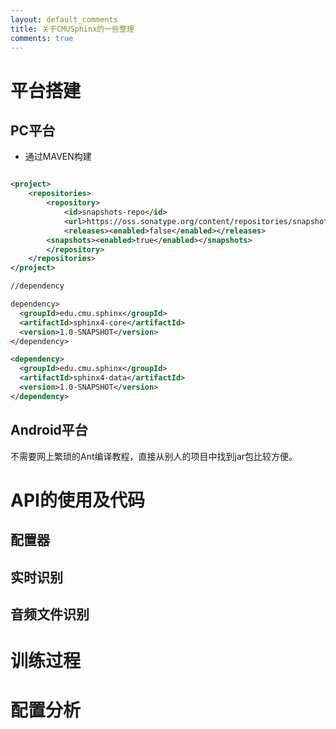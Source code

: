 ```yaml
---
layout: default_comments
title: 关于CMUSphinx的一些整理
comments: true
---
```



# 平台搭建

## PC平台

* 通过MAVEN构建

```xml

<project>
    <repositories>
        <repository>
            <id>snapshots-repo</id>
            <url>https://oss.sonatype.org/content/repositories/snapshots</url>
            <releases><enabled>false</enabled></releases>
        <snapshots><enabled>true</enabled></snapshots>
        </repository>
    </repositories>
</project>

//dependency

dependency>
  <groupId>edu.cmu.sphinx</groupId>
  <artifactId>sphinx4-core</artifactId>
  <version>1.0-SNAPSHOT</version>
</dependency>

<dependency>
  <groupId>edu.cmu.sphinx</groupId>
  <artifactId>sphinx4-data</artifactId>
  <version>1.0-SNAPSHOT</version>
</dependency>

```

## Android平台

不需要网上繁琐的Ant编译教程，直接从别人的项目中找到jar包比较方便。


# API的使用及代码

## 配置器

## 实时识别

## 音频文件识别




# 训练过程

# 配置分析